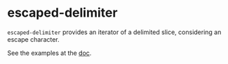 # escaped-delimiter

`escaped-delimiter` provides an iterator of a delimited slice, considering an escape character.

See the examples at the [doc](https://docs.rs/escaped-delimiter).
